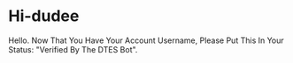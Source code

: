 # Hi-dudee


Hello. Now That You Have Your Account Username, Please Put This In Your Status: "Verified By The DTES Bot".

